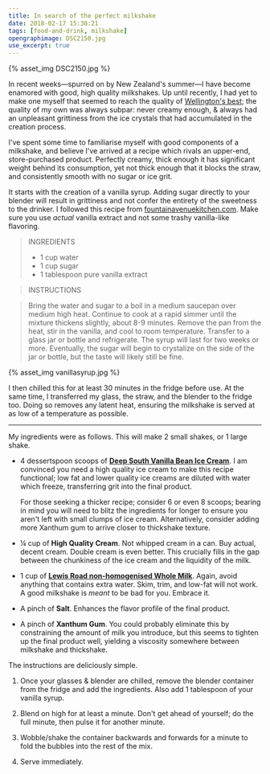 ```yaml
---
title: In search of the perfect milkshake
date: 2018-02-17 15:30:21
tags: [food-and-drink, milkshake]
opengraphimage: DSC2150.jpg
use_excerpt: true
---
```


{% asset_img DSC2150.jpg %}

In recent weeks—spurred on by New Zealand's summer—I have become enamored with good, high quality milkshakes. Up until recently, I had yet to make one myself that seemed to reach the quality of [Wellington's best](https://concreteplayground.com/wellington/food-drink/ten-best-milkshakes-wellington/); the quality of my own was always subpar: never creamy enough, & always had an unpleasant grittiness from the ice crystals that had accumulated in the creation process.



I've spent some time to familiarise myself with good components of a milkshake, and believe I've arrived at a recipe which rivals an upper-end, store-purchased product. Perfectly creamy, thick enough it has significant weight behind its consumption, yet not thick enough that it blocks the straw, and consistently smooth with no sugar or ice grit.

<!-- more -->

It starts with the creation of a vanilla syrup. Adding sugar directly to your blender will result in grittiness and not confer the entirety of the sweetness to the drinker. I followed this recipe from [fountainavenuekitchen.com](https://fountainavenuekitchen.com/simple-vanilla-syrup/). Make sure you use _actual_ vanilla extract and not some trashy vanilla-like flavoring. 

> INGREDIENTS
> * 1 cup water
> * 1 cup sugar
> * 1 tablespoon pure vanilla extract
    
> INSTRUCTIONS
    
> Bring the water and sugar to a boil in a medium saucepan over medium high heat. Continue to cook at a rapid simmer until the mixture thickens slightly, about 8-9 minutes.
> Remove the pan from the heat, stir in the vanilla, and cool to room temperature. Transfer to a glass jar or bottle and refrigerate. The syrup will last for two weeks or more. Eventually, the sugar will begin to crystalize on the side of the jar or bottle, but the taste will likely still be fine.

{% asset_img vanillasyrup.jpg %}

I then chilled this for at least 30 minutes in the fridge before use. At the same time, I transferred my glass, the straw, and the blender to the fridge too. Doing so removes any latent heat, ensuring the milkshake is served at as low of a temperature as possible.

___

My ingredients were as follows. This will make 2 small shakes, or 1 large shake.

* 4 dessertspoon scoops of [**Deep South Vanilla Bean Ice Cream**](https://www.deepsouthicecream.co.nz/product-page/vanilla-bean-950ml). I am convinced you need a high quality ice cream to make this recipe functional; low fat and lower quality ice creams are diluted with water which freeze, transferring grit into the final product.

  For those seeking a thicker recipe; consider 6 or even 8 scoops; bearing in mind you will need to blitz the ingredients for longer to ensure you aren't left with small clumps of ice cream. Alternatively, consider adding more Xanthum gum to arrive closer to thickshake texture.

* ¼ cup of **High Quality Cream**. Not whipped cream in a can. Buy actual, decent cream. Double cream is even better. This crucially fills in the gap between the chunkiness of the ice cream and the liquidity of the milk.

* 1 cup of [**Lewis Road non-homogenised Whole Milk**](https://lewisroadcreamery.co.nz/products/fridge/milk#pure-organic-non-homogenised). Again, avoid anything that contains extra water. Skim, trim, and low-fat will not work. A good milkshake is *meant* to be bad for you. Embrace it.

* A pinch of **Salt**. Enhances the flavor profile of the final product.

* A pinch of **Xanthum Gum**. You could probably eliminate this by constraining the amount of milk you introduce, but this seems to tighten up the final product well, yielding a viscosity somewhere between milkshake and thickshake.

The instructions are deliciously simple.

1. Once your glasses & blender are chilled, remove the blender container from the fridge and add the ingredients. Also add 1 tablespoon of your vanilla syrup.

2. Blend on high for at least a minute. Don't get ahead of yourself; do the full minute, then pulse it for another minute.

3. Wobble/shake the container backwards and forwards for a minute to fold the bubbles into the rest of the mix.

4. Serve immediately.

  

    
